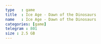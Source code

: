 ```yaml
---
type   : game
title  : Ice Age - Dawn of the Dinosaurs
name   : Ice Age - Dawn of the Dinosaurs
categories: [game]
telegram : 801
size : 2.5 GB
---
```



